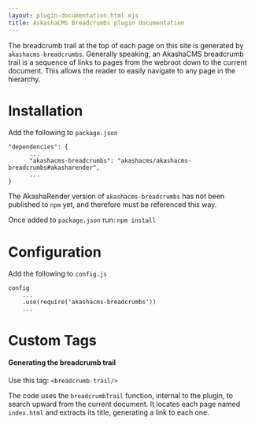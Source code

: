 ```yaml
---
layout: plugin-documentation.html.ejs
title: AskashaCMS Breadcrumbs plugin documentation
---
```

The breadcrumb trail at the top of each page on this site is generated by `akashacms-breadcrumbs`.  Generally speaking, an AkashaCMS breadcrumb trail is a sequence of links to pages from the webroot down to the current document.  This allows the reader to easily navigate to any page in the hierarchy.

# Installation

Add the following to `package.json`

```
"dependencies": {
      ...
      "akashacms-breadcrumbs": "akashacms/akashacms-breadcrumbs#akasharender",
      ...
}
```


The AkashaRender version of `akashacms-breadcrumbs` has not been published to `npm` yet, and therefore must be referenced this way.

Once added to `package.json` run: `npm install`

# Configuration

Add the following to `config.js`

```
config
    ...
    .use(require('akashacms-breadcrumbs'))
    ...
```

# Custom Tags

#### Generating the breadcrumb trail

Use this tag: `<breadcrumb-trail/>`

The code uses the `breadcrumbTrail` function, internal to the plugin, to search upward from the current document.  It locates each page named `index.html` and extracts its title, generating a link to each one.
